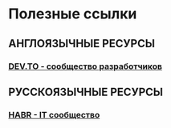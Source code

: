 # Полезные ссылки

## АНГЛОЯЗЫЧНЫЕ РЕСУРСЫ

### [DEV.TO - сообщество разработчиков](https://dev.to/)

## РУССКОЯЗЫЧНЫЕ РЕСУРСЫ

### [HABR - IT сообщество](https://habr.com)
 
